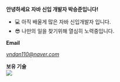 **안녕하세요**
**자바 신입 개발자 박승준입니다!**

* 💻 아직 배울게 많은 자바 신입개발자 입니다.
* 😎 나만의 일을 찾기위해 열심히 노력중입니다.

**Email**

*vndan110@naver.com*


**보유 기술**  
*<img src="https://img.shields.io/badge/JavaScript-F7DF1E?style=for-the-badge&logo=JavaScript&logoColor=white">*



